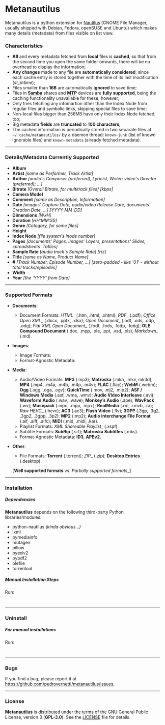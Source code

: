 # Metanautilus

Metanautilus is a python extension for [Nautilus](https://en.wikipedia.org/wiki/GNOME_Files) (GNOME File Manager, usually shipped with Debian, Fedora, openSUSE and Ubuntu) which makes many details (metadata) from files visible on list view.

### Characteristics

* __All__ and every metadata fetched from __local__ files is __cached__, so that from the second time you open the same folder onwards, there will be no overhead to display the information;
* __Any changes__ made to any file are __automatically considered__, since each cache entry is stored together with the time of its last modification (_st_mtime_);
* Files smaller than __16B__ are automatically __ignored__ to save time;
* Files in [__Samba__](https://en.wikipedia.org/wiki/Samba_(software)) shares and [__MTP__](https://en.wikipedia.org/wiki/Media_Transfer_Protocol) devices are __fully supported__, being the caching functionality unavailable for these, however;
* Only tries fetching any infomartion other than the Index Node from regular files and symbolic links, skipping special files to save time;
* Non-local files bigger than 256MB have only their Index Node fetched, too;
* Big metadata __fields__ are __truncated__ to __100 characters__;
* The cached information is periodically stored in two separate files at `~/.cache/metanautilus/` by a daemon thread: `known-junk` (list of known ignorable files) and `known-metadata` (already fetched metadata).

----
### Details/Metadata Currently Supported

* __Album__
* __Artist__ *[same as Performer, Track Artist]*
* __Author__ *[audio's Composer (preferred), Lyricist, Writer; video's Director (preferred); ...]*
* __Bitrate__ *[Overall Bitrate, for multitrack files] [kbps]*
* __Camera Model__
* __Comment__ *[same as Description, Information]*
* __Date__ *[images' Capture Date, audio/video Release Date, documents' Creation Date, ...] [YYYY-MM-DD]*
* __Dimensions__ *[WxH]*
* __Duration__ *[HH:MM:SS]*
* __Genre__ *[Category, for some files]*
* __Height__
* __Index Node__ *[file system's inode number]*
* __Pages__ *[documents' Pages, images' Layers, presentations' Slides, spreadsheets' Tables]*
* __Sample Rate__ *[audio track's Sample Rate] [Hz]*
* __Title__ *[same as Name, Product Name]*
* __#__ *[Track Number, Episode Number, ...] [zero-padded - like '01' - without total tracks/episodes]*
* __Width__
* __Year__ *[the 'YYYY' from Date]*

----
### Supported Formats

* __Documents__: 
  * Document Formats: _HTML__ (.htm, .html, .xhtml); _PDF__ (.pdf); _Office Open XML__ (.docx, .pptx, .xlsx); _Open Document__ (.odt, .ods, .odp, .odg); _Flat XML Open Document__ (.fodt, .fods, .fodp, .fodg); __OLE Compound Document__ (.doc, .mpp, .ole, .ppt, .vsd, .xls); _Markdown__ (.md).
* __Images__:
  * Image Formats: 
  * Format-Agnostic Metadata: 
* __Media__: 
  * Audio/Video Formats: __MP3__ (.mp3); __Matroska__ (.mka, .mkv, mk3d); __MP4__ (.mp4, .m4a, .m4b, .m4p, .m4v); __FLAC__ (.flac); __WebM__ (.webm); __Ogg__ (.ogg, .oga, .ogv); __QuickTime__ (.mov, .mj2, .mjp2); __ASF / Windows Media__ (.asf, .wma, .wmv); __Audio Video Interleave__ (.avi); __Waveform Audio__ (.wav, .wave); __Monkey’s Audio__ (.ape); __WavPack__ (.wv); __Musepack__ (.mpc, .mpp, .mp+); __RealMedia__ (.rm, .rmvb, .ra); _Raw HEVC__ (.hevc); __AC3__ (.ac3); __Flash Video__ (.flv); __3GPP__ (.3gp, .3g2, .3gp2, .3gpp, .3p2); __MP2__ (.mp2); __Audio Interchange File Format__ (.aif, .aiff, .aifc); __MIDI__ (.mid, .midi, .kar).
  * Playlist Formats: _XML Shareable Playlist__ (.xspf).
  * Subtitle Formats: __SubRip__ (.srt); __Matroska Subtitles__ (.mks).
  * Format-Agnostic Metadata: __ID3__, __APEv2__.
* __Other__:
  * File Formats: __Torrent__ (.torrent); _ZIP__ (.zip); __Desktop Entries__ (.desktop).

  [__Well supported formats__ vs. _Partially supported formats__]
  
----
### Installation

##### Dependencies

__Metanautilus__ depends on the following third-party Python libraries/modules:
 * python-nautilus _(kinda obvious...)_
 * lxml
 * pymediainfo 
 * mutagen
 * pillow
 * pyexiv2
 * pypdf2
 * olefile
 * torrentool

##### Manual Installation Steps

Run:

` `

----
### Uninstall

##### For manual installations

Run:

` `

----
### Bugs
If you find a bug, please report it at https://github.com/pedrovernetti/metanautilus/issues.

----
### License

__Metanautilus__ is distributed under the terms of the GNU General Public License, version 3 (__GPL-3.0__). See the [LICENSE](/LICENSE) file for details.

